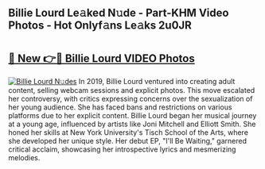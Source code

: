 ## Billie Lourd Le𝚊ked N𝚞de - Part-KHM Video Photos - Hot Onlyf𝚊ns Le𝚊ks 2u0JR

# <h2><a href="http://ab85670.deff.icu/?id=Billie+Lourd">🔗 New 👉🔴 Billie Lourd VIDEO Photos</a></h2>

[![Billie Lourd N𝚞des](https://i.imgur.com/rIISA9y.gif)](http://ab85670.deff.icu/?id=Billie+Lourd)
In 2019, Billie Lourd ventured into creating adult content, selling webcam sessions and explicit photos. This move escalated her controversy, with critics expressing concerns over the sexualization of her young audience. She has faced bans and restrictions on various platforms due to her explicit content. Billie Lourd began her musical journey at a young age, influenced by artists like Joni Mitchell and Elliott Smith. She honed her skills at New York University's Tisch School of the Arts, where she developed her unique style. Her debut EP, "I'll Be Waiting," garnered critical acclaim, showcasing her introspective lyrics and mesmerizing melodies.
